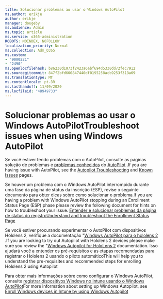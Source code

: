 ```yaml
---
title: Solucionar problemas ao usar o Windows AutoPilot
ms.author: erikje
author: erikje
manager: dougeby
ms.audience: Admin
ms.topic: article
ms.service: o365-administration
ROBOTS: NOINDEX, NOFOLLOW
localization_priority: Normal
ms.collection: Adm_O365
ms.custom:
- "9000221"
- "2490"
ms.openlocfilehash: b86230d1073f2423a6abf694d5330dd72fec7912
ms.sourcegitcommit: 847f2bfd660847440df0195258acb9253f313a69
ms.translationtype: MT
ms.contentlocale: pt-BR
ms.lasthandoff: 11/09/2020
ms.locfileid: "48949733"
---
```

# <a name="troubleshoot-issues-when-using-windows-autopilot"></a><span data-ttu-id="b546c-102">Solucionar problemas ao usar o Windows AutoPilot</span><span class="sxs-lookup"><span data-stu-id="b546c-102">Troubleshoot issues when using Windows AutoPilot</span></span>

<span data-ttu-id="b546c-103">Se você estiver tendo problemas com o AutoPilot, consulte as páginas solução de problemas e [problemas conhecidos](https://docs.microsoft.com/windows/deployment/windows-autopilot/known-issues) do [AutoPilot](https://docs.microsoft.com/windows/deployment/windows-autopilot/troubleshooting) .</span><span class="sxs-lookup"><span data-stu-id="b546c-103">If you are having issue with AutoPilot, see the [Autopilot Troubleshooting](https://docs.microsoft.com/windows/deployment/windows-autopilot/troubleshooting) and [Known Issues](https://docs.microsoft.com/windows/deployment/windows-autopilot/known-issues) pages.</span></span>

<span data-ttu-id="b546c-104">Se houver um problema com o Windows AutoPilot interrompido durante uma fase da página de status da inscrição (ESP), revise o seguinte documento para obter dicas sobre como solucionar o problema.</span><span class="sxs-lookup"><span data-stu-id="b546c-104">If you are having a problem with Windows AutoPilot stopping during an Enrollment Status Page (ESP) phase please review the following document for hints on how to troubleshoot your issue.</span></span> [<span data-ttu-id="b546c-105">Entender e solucionar problemas da página de status do registro</span><span class="sxs-lookup"><span data-stu-id="b546c-105">Understand and troubleshoot the Enrollment Status Page</span></span>](https://docs.microsoft.com/troubleshoot/mem/intune/understand-troubleshoot-esp)

<span data-ttu-id="b546c-106">Se você estiver procurando experimentar o AutoPilot com dispositivos Hololens 2, verifique a documentação "[Windows AutoPilot para o hololens 2](https://docs.microsoft.com/hololens/hololens2-autopilot) .</span><span class="sxs-lookup"><span data-stu-id="b546c-106">If you are looking to try out Autopilot with Hololens 2 devices please make sure you review the "[Windows Autopilot for HoloLens 2](https://docs.microsoft.com/hololens/hololens2-autopilot) documentation.</span></span> <span data-ttu-id="b546c-107">Isso ajudará você a entender os pré-requisitos e as etapas recomendadas para registrar o Hololens 2 usando o piloto automático</span><span class="sxs-lookup"><span data-stu-id="b546c-107">This will help you to understand the pre-requisites and recommended steps for enrolling Hololens 2 using Autopilot</span></span>  

<span data-ttu-id="b546c-108">Para obter mais informações sobre como configurar o Windows AutoPilot, consulte [registrar dispositivos Windows no Intune usando o Windows AutoPilot](https://docs.microsoft.com/intune/enrollment/enrollment-autopilot)</span><span class="sxs-lookup"><span data-stu-id="b546c-108">For more information about setting up Windows Autopilot, see [Enroll Windows devices in Intune by using Windows Autopilot](https://docs.microsoft.com/intune/enrollment/enrollment-autopilot)</span></span>